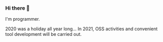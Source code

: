 ### Hi there 👋 

I'm programmer.

2020 was a holiday all year long...
In 2021, OSS activities and convenient tool development will be carried out.
